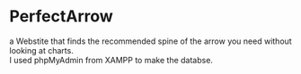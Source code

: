 # PerfectArrow
a Webstite that finds the recommended spine of the arrow you need without looking at charts. <br>
I used phpMyAdmin from XAMPP to make the databse.
